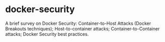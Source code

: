 # docker-security
A brief survey on Docker Security: Container-to-Host Attacks (Docker Breakouts techniques); Host-to-container attacks; Container-to-Container attacks; Docker Security best practices.
